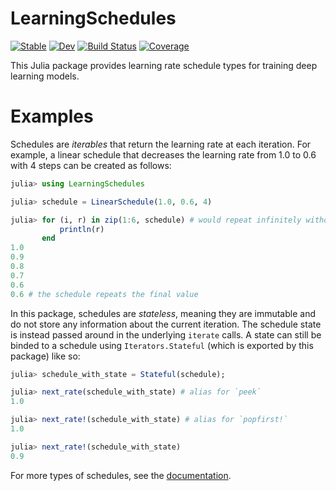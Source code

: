# LearningSchedules

[![Stable](https://img.shields.io/badge/docs-stable-blue.svg)](https://MurrellGroup.github.io/LearningSchedules.jl/stable/)
[![Dev](https://img.shields.io/badge/docs-dev-blue.svg)](https://MurrellGroup.github.io/LearningSchedules.jl/dev/)
[![Build Status](https://github.com/MurrellGroup/LearningSchedules.jl/actions/workflows/CI.yml/badge.svg?branch=main)](https://github.com/MurrellGroup/LearningSchedules.jl/actions/workflows/CI.yml?query=branch%3Amain)
[![Coverage](https://codecov.io/gh/MurrellGroup/LearningSchedules.jl/branch/main/graph/badge.svg)](https://codecov.io/gh/MurrellGroup/LearningSchedules.jl)

This Julia package provides learning rate schedule types for training deep learning models.

# Examples

Schedules are *iterables* that return the learning rate at each iteration. For example, a linear schedule that decreases the learning rate from 1.0 to 0.6 with 4 steps can be created as follows:

```julia
julia> using LearningSchedules

julia> schedule = LinearSchedule(1.0, 0.6, 4)

julia> for (i, r) in zip(1:6, schedule) # would repeat infinitely without zipping
           println(r)
       end
1.0
0.9
0.8
0.7
0.6
0.6 # the schedule repeats the final value
```

In this package, schedules are *stateless*, meaning they are immutable and do not store any information about the current iteration. The schedule state is instead passed around in the underlying `iterate` calls. A state can still be binded to a schedule using `Iterators.Stateful` (which is exported by this package) like so:

```julia
julia> schedule_with_state = Stateful(schedule);

julia> next_rate(schedule_with_state) # alias for `peek`
1.0

julia> next_rate!(schedule_with_state) # alias for `popfirst!`
1.0

julia> next_rate!(schedule_with_state)
0.9
```

For more types of schedules, see the [documentation](https://MurrellGroup.github.io/LearningSchedules.jl/stable/).
